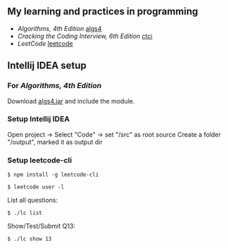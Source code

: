 ## My learning and practices in programming

- _Algorithms, 4th Edition_ [algs4](src/algs4)
- _Cracking the Coding Interview, 6th Edition_ [ctci](src/ctci6)
- _LeetCode_ [leetcode](src/leetcode)

## Intellij IDEA setup

### For _Algorithms, 4th Edition_

Download [algs4.jar](http://algs4.cs.princeton.edu/code/) and include the module.

### Setup Intellij IDEA

Open project -> Select "Code" -> set "/src" as root source
Create a folder "/output", marked it as output dir

### Setup leetcode-cli

`$ npm install -g leetcode-cli`

`$ leetcode user -l`

List all questions:

`$ ./lc list`

Show/Test/Submit Q13:

`$ ./lc show 13`